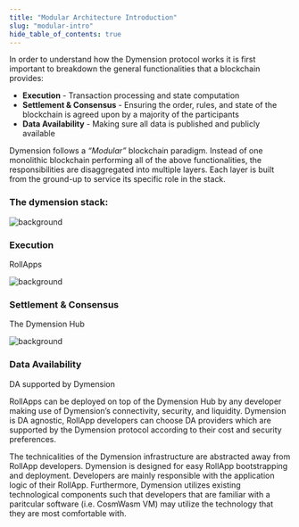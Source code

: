 ```yaml
---
title: "Modular Architecture Introduction"
slug: "modular-intro"
hide_table_of_contents: true
---
```


In order to understand how the Dymension protocol works it is first important to breakdown the general functionalities that a blockchain provides:

-   <b>Execution</b> - Transaction processing and state computation
-   <b>Settlement & Consensus</b> - Ensuring the order, rules, and state of the blockchain is agreed upon by a majority of the participants
-   <b>Data Availability</b> - Making sure all data is published and publicly available

Dymension follows a *“Modular”* blockchain paradigm. Instead of one monolithic blockchain performing all of the above functionalities, the responsibilities are disaggregated into multiple layers. Each layer is built from the ground-up to service its specific role in the stack.

### The dymension stack:

<div class="card image-card light-background">
    <img class="background" src={require('./images/modular-architecture-execution.png').default} alt="background" />
    <div class="card-body">
        <h3 class="card-title">Execution</h3>
        <p class="card-text">RollApps</p>
    </div>
</div>

<div class="card image-card light-background">
    <img class="background" src={require('./images/modular-architecture-settlement.png').default} alt="background" />
    <div class="card-body">
        <h3 class="card-title">Settlement & Consensus</h3>
        <p class="card-text">The Dymension Hub</p>
    </div>
</div>

<div class="card image-card light-background">
    <img class="background" src={require('./images/modular-architecture-da.png').default} alt="background" />
    <div class="card-body">
        <h3 class="card-title">Data Availability</h3>
        <p class="card-text">DA supported by Dymension</p>
    </div>
</div>

RollApps can be deployed on top of the Dymension Hub by any developer making use of Dymension’s connectivity, security, and liquidity. Dymension is DA agnostic, RollApp developers can choose DA providers which are supported by the Dymension protocol according to their cost and security preferences.

The technicalities of the Dymension infrastructure are abstracted away from RollApp developers. Dymension is designed for easy RollApp bootstrapping and deployment. Developers are mainly responsible with the application logic of their RollApp. Furthermore, Dymension utilizes existing technological components such that developers that are familiar with a paritcular software (i.e. CosmWasm VM) may utilize the technology that they are most comfortable with.
